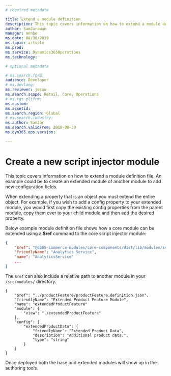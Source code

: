 ```yaml
---
# required metadata

title: Extend a module definition
description: This topic covers information on how to extend a module definition file. An example could be to create an extended module of another module to add new configuration fields.
author: SamJarawan
manager: annbe
ms.date: 08/30/2019
ms.topic: article
ms.prod: 
ms.service: Dynamics365Operations
ms.technology: 

# optional metadata

# ms.search.form: 
audience: Developer
# ms.devlang: 
ms.reviewer: josaw
ms.search.scope: Retail, Core, Operations
# ms.tgt_pltfrm: 
ms.custom: 
ms.assetid: 
ms.search.region: Global
# ms.search.industry: 
ms.author: SamJar
ms.search.validFrom: 2019-08-30
ms.dyn365.ops.version: 

---
```

# Create a new script injector module
This topic covers information on how to extend a module definition file. An example could be to create an extended module of another module to add new configuration fields.

When extending a property that is an object you must extend the entire object. For example, if you wish to add a config property to your extended module, you would first copy the existing config properties from the parent module, copy them over to your child module and then add the desired property.


Below example module definition file shows how a core module can be extended using a **$ref** command to the core script injector module:
```json
{
    "$ref": "@d365-commerce-modules/core-components/dist/lib/modules/script-injector/script-injector.definition.json",
    "friendlyName": "Analytics Service",
    "name": "AnalyticsService"
    ...
}
```

The `$ref` can also include a relative path to another module in your `/src/modules/` directory.
```
{
    "$ref": "../productFeature/productFeature.definition.json",
    "friendlyName": "Extended Product Feature Module",
    "name": "extendedProductFeature"
    "module": {
        "view": "./extendedProductFeature"
    },
    "config": {
        "extendedProductData": {
            "friendlyName": "Extended Product Data",
            "description": "Additional product data.",
            "type": "string"
        }
    }
}
```

Once deployed both the base and extended modules will show up in the authoring tools.
